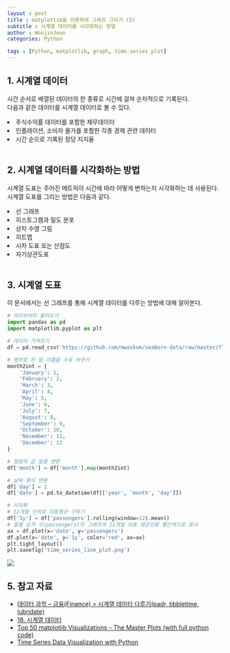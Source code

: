 ```yaml
---
layout : post
title : matplotlib을 이용하여 그래프 그리기 (5)
subtitle : 시계열 데이터를 시각화하는 방법
author : WoojinJeon
categories: Python

tags : [Python, matplotlib, graph, time_series_plot]
---
```


## 1. 시계열 데이터
시간 순서로 배열된 데이터의 한 종류로 시간에 걸쳐 순차적으로 기록된다.<br/>
다음과 같은 데이터를 시계열 데이터로 볼 수 있다.
<li>주식수익률 데이터를 포함한 재무데이터</li>
<li>인플레이션, 소비자 물가를 포함한 각종 경제 관련 데이터</li>
<li>시간 순으로 기록된 정당 지지율</li>
<br/>

## 2. 시계열 데이터를 시각화하는 방법
시계열 도표는 주어진 메트릭이 시간에 따라 어떻게 변하는지 시각화하는 데 사용된다.<br/>
시계열 도표를 그리는 방법은 다음과 같다.<br/>
<li>선 그래프</li>
<li>히스토그램과 밀도 분포</li>
<li>상자 수염 그림</li>
<li>히트맵</li>
<li>시차 도표 또는 산점도</li>
<li>자기상관도표</li>
<br/>

## 3. 시계열 도표
이 문서에서는 선 그래프를 통해 시계열 데이터를 다루는 방법에 대해 알아본다.<br/>

```python
# 라이브러리 불러오기
import pandas as pd
import matplotlib.pyplot as plt

# 데이터 가져오기
df = pd.read_csv('https://github.com/mwaskom/seaborn-data/raw/master/flights.csv')

# 영어로 된 달 이름을 수로 바꾸기
month2int = {
    'January': 1,
    'February': 2,
    'March': 3,
    'April': 4,
    'May': 5,
    'June': 6,
    'July': 7,
    'August': 8,
    'September': 9,
    'October': 10,
    'November': 11,
    'December': 12
}

# 컬럼의 값 일괄 변환
df['month'] = df['month'].map(month2int)

# 날짜 형식 변환
df['day'] = 1
df['date'] = pd.to_datetime(df[['year', 'month', 'day']])

# 시각화
# 12개월 단위로 이동평균 구하기
df['1y'] = df['passengers'].rolling(window=12).mean()
# 월별 승객 수(passengers)의 그래프에 12개월 이동 평균선을 빨간색으로 표시
ax = df.plot(x='date', y='passengers')
df.plot(x='date', y='1y', color='red', ax=ax)
plt.tight_layout()
plt.savefig('time_series_line_plot.png')
```
<img src="https://github.com/WoojinJeonkr/WoojinJeonkr.github.io/blob/main/assets/images/post/time_series_line_plot.png?raw=true">

## 5. 참고 자료
- [데이터 과학 – 금융(Finance) > 시계열 데이터 다루기(padr, tibbletime, lubridate)](http://aispiration.com/finance/stat-time-series-basics.html)
- [18. 시계열 데이터](https://mindscale.kr/course/pandas-basic/timeseries/)
- [Top 50 matplotlib Visualizations – The Master Plots (with full python code)](https://www.machinelearningplus.com/plots/top-50-matplotlib-visualizations-the-master-plots-python/#2.-Bubble-plot-with-Encircling)
- [Time Series Data Visualization with Python](https://machinelearningmastery.com/time-series-data-visualization-with-python/)